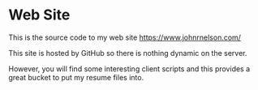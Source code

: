 # Web Site
This is the source code to my web site https://www.johnrnelson.com/

 
 This site is hosted by GitHub so there is nothing dynamic on the server. 
 
 However, you will find some interesting client scripts and this provides a great bucket to put my resume files into.